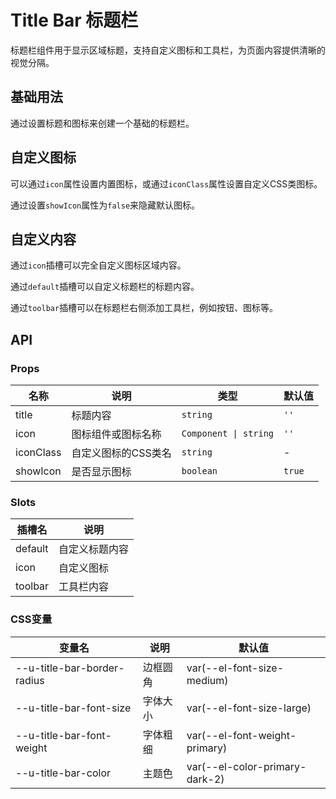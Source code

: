 # Title Bar 标题栏

标题栏组件用于显示区域标题，支持自定义图标和工具栏，为页面内容提供清晰的视觉分隔。

## 基础用法

通过设置标题和图标来创建一个基础的标题栏。

<preview path="../demo/title-bar/basic.vue"></preview>

## 自定义图标

可以通过`icon`属性设置内置图标，或通过`iconClass`属性设置自定义CSS类图标。

通过设置`showIcon`属性为`false`来隐藏默认图标。

<preview path="../demo/title-bar/icon.vue"></preview>

## 自定义内容

通过`icon`插槽可以完全自定义图标区域内容。

通过`default`插槽可以自定义标题栏的标题内容。

通过`toolbar`插槽可以在标题栏右侧添加工具栏，例如按钮、图标等。

<preview path="../demo/title-bar/slot.vue"></preview>

## API

### Props

| 名称      | 说明                | 类型                  | 默认值 |
| --------- | ------------------- | --------------------- | ------ |
| title     | 标题内容            | `string`              | `''`   |
| icon      | 图标组件或图标名称  | `Component \| string` | `''`   |
| iconClass | 自定义图标的CSS类名 | `string`              | -      |
| showIcon  | 是否显示图标        | `boolean`             | `true` |

### Slots

| 插槽名  | 说明           |
| ------- | -------------- |
| default | 自定义标题内容 |
| icon    | 自定义图标     |
| toolbar | 工具栏内容     |

### CSS变量

| 变量名                      | 说明     | 默认值                         |
| --------------------------- | -------- | ------------------------------ |
| --u-title-bar-border-radius | 边框圆角 | var(--el-font-size-medium)     |
| --u-title-bar-font-size     | 字体大小 | var(--el-font-size-large)      |
| --u-title-bar-font-weight   | 字体粗细 | var(--el-font-weight-primary)  |
| --u-title-bar-color         | 主题色   | var(--el-color-primary-dark-2) |
